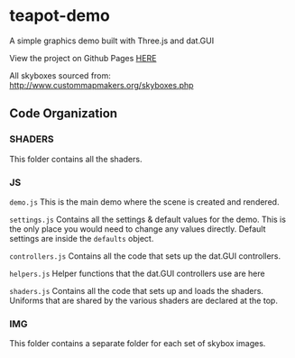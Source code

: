 # teapot-demo
A simple graphics demo built with Three.js and dat.GUI

View the project on Github Pages [HERE](https://k1mby.github.io/teapot-demo/)

All skyboxes sourced from: http://www.custommapmakers.org/skyboxes.php

## Code Organization

### SHADERS
This folder contains all the shaders.

### JS

`demo.js` This is the main demo where the scene is created and rendered.

`settings.js` Contains all the settings & default values for the demo. This is the only place you would need to change any values directly. Default settings are inside the `defaults` object.

`controllers.js` Contains all the code that sets up the dat.GUI controllers. 

`helpers.js` Helper functions that the dat.GUI controllers use are here

`shaders.js` Contains all the code that sets up and loads the shaders. Uniforms that are shared by the various shaders are declared at the top.

### IMG
This folder contains a separate folder for each set of skybox images. 
